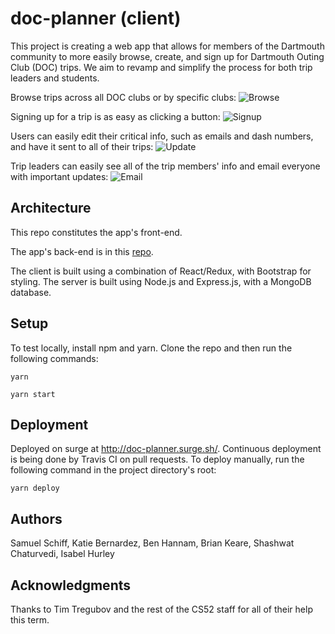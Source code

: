 # doc-planner (client)

This project is creating a web app that allows for members of the Dartmouth community 
to more easily browse, create, and sign up for Dartmouth Outing Club (DOC) trips. We 
aim to revamp and simplify the process for both trip leaders and students.

Browse trips across all DOC clubs or by specific clubs:
![Browse](gifs/browse.gif)

Signing up for a trip is as easy as clicking a button:
![Signup](gifs/signup.gif)

Users can easily edit their critical info, such as emails and dash numbers, and have it sent to all of their trips:
![Update](gifs/update.gif)

Trip leaders can easily see all of the trip members' info and email everyone with important updates:
![Email](gifs/email.gif)

## Architecture

This repo constitutes the app's front-end.

The app's back-end is in this [repo](https://github.com/dartmouth-cs52-18S/project-api-doc-planner).

The client is built using a combination of React/Redux, with Bootstrap for styling. The 
server is built using Node.js and Express.js, with a MongoDB database.

## Setup

To test locally, install npm and yarn. Clone the repo and then run the following commands:

```
yarn
```

```
yarn start
```

## Deployment

Deployed on surge at http://doc-planner.surge.sh/. Continuous deployment is being done by Travis CI on pull requests. To deploy manually, run the following command in the project directory's root:

```
yarn deploy
```

## Authors

Samuel Schiff, Katie Bernardez, Ben Hannam, Brian Keare, Shashwat Chaturvedi, Isabel Hurley

## Acknowledgments

Thanks to Tim Tregubov and the rest of the CS52 staff for all of their help this term.